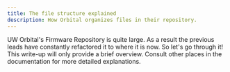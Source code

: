 ```yaml
---
title: The file structure explained
description: How Orbital organizes files in their repository.
---
```

UW Orbital's Firmware Repository is quite large. As a result the previous leads have constantly refactored it to where it is now. So let's go through it! This write-up will only provide a brief overview. Consult other places in the documentation for more detailed explanations.
